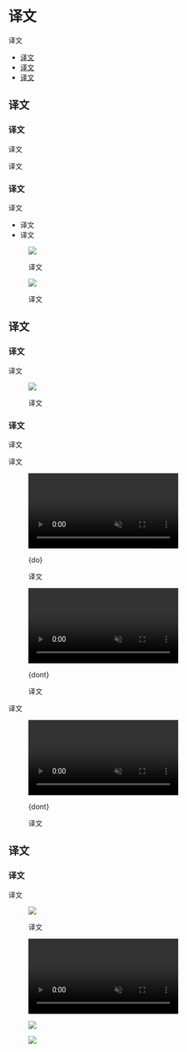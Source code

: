 <div class="article__intro">

[en]: <> (Launch screen)
# 译文

[en]: <> (The launch screen is a user’s first experience of your app.)
译文

<nav>

[en]: <> (Usage)
[en]: <> (Placeholder UI)
[en]: <> (Branded launch)
* [译文](#usage)
* [译文](#placeholder-ui)
* [译文](#branded-launch)

</nav></div><div class="article__body">

[en]: <> (Usage)
<h2 id="usage">译文</h2>

[en]: <> (Using launch screens)
### 译文

[en]: <> (Launch screens can be displayed upon an app’s launch from the home screen when an app loads, instead of displaying a blank screen. Displaying a launch screen can decrease the sense of a long load time, and has the potential to add delight to the user experience.)
译文

[en]: <> (Launch screens shouldn’t be displayed if an app is running.)
译文

[en]: <> (Types of launch screens)
### 译文

[en]: <> (There are two types of launch screens:)
译文

[en]: <> (Placeholder UI launch screens display a non-interactive preview of the app’s actual UI. This launch screen is appropriate for both app launches and activity transitions within an app.)
[en]: <> (Branded launch screens provide momentary brand exposure.)
* 译文
* 译文

<div class="mdui-row-sm-2"><div class="mdui-col"><figure>

![]({assets_path}/communication/launch-screen/communication-launch-screens-01.png)

<figcaption>

[en]: <> (Branded launch screen)
译文

</figcaption></figure></div><div class="mdui-col"><figure>

![]({assets_path}/communication/launch-screen/communication-launch-screens-03.png)

<figcaption>

[en]: <> (Placeholder UI)
译文

</figcaption></figure></div></div>

[en]: <> (Placeholder UI)
<h2 id="placeholder-ui">译文</h2>

[en]: <> (Usage)
### 译文

<div class="mdui-row-sm-2"><div class="mdui-col">

[en]: <> (For apps with short loading times, or that aren’t promoting branding, a placeholder UI displays the fewest possible shifts from the launch screen to the app. Additionally, placeholder UIs have a higher perceived response time.)
译文

</div><div class="mdui-col"><figure>

![]({assets_path}/communication/launch-screen/communication-launch-screens-03.png)

<figcaption>

[en]: <> (A placeholder UI)
译文

</figcaption></figure></div></div>

[en]: <> (Behavior)
### 译文

[en]: <> (On launch, core structural elements – such as the status bar, app bar, and bottom sheet – are displayed without content until the app has loaded.)
译文

[en]: <> (Placeholder elements, with subtle animation, should be displayed in locations where content will load.)
译文

<div class="mdui-row-sm-2"><div class="mdui-col"><figure><video controls loop muted preload="metadata" class="mdui-video-fluid"><source data-src="{assets_path}/communication/launch-screen/02-fortnightly-loading-do.mp4" src="{assets_path}/communication/launch-screen/02-fortnightly-loading-do.mp4" type="video/mp4"></video><figcaption>

{do}

[en]: <> (A branded indicator is displayed until a placeholder UI loads. Content loads using a subtle fade transition.)
译文

</figcaption></figure></div><div class="mdui-col"><figure><video controls loop muted preload="metadata" class="mdui-video-fluid"><source data-src="{assets_path}/communication/launch-screen/02-fortnightly-loading-dont.mp4" src="{assets_path}/communication/launch-screen/02-fortnightly-loading-dont.mp4" type="video/mp4"></video><figcaption>

{dont}

[en]: <> (Don’t display multiple progress indicators, which divide focus.)
译文

</figcaption></figure></div></div>

[en]: <> (Placeholder elements should remain positioned where content will load to avoid unexpected shifts in positioning.)
译文

<figure><video controls loop muted preload="metadata" class="mdui-video-fluid"><source data-src="{assets_path}/communication/launch-screen/02-fortnightly-loadinglayout-dont.mp4" src="{assets_path}/communication/launch-screen/02-fortnightly-loadinglayout-dont.mp4" type="video/mp4"></video><figcaption>

{dont}

[en]: <> (Don’t display content that rearranges itself instantly as it loads, as this can produce a jarring experience.)
译文

</figcaption></figure>

[en]: <> (Branded launch)
<h2 id="branded-launch">译文</h2>

[en]: <> (Usage)
### 译文

[en]: <> (Branded launch screens express branding while an app loads, by displaying a logo or other elements that improve brand recognition. Avoid using text on this screen except your logo and, if applicable, a tagline.)
译文

<div class="mdui-row-sm-2"><div class="mdui-col"><figure>

![]({assets_path}/communication/launch-screen/communication-launch-screens-01.png)

<figcaption>

[en]: <> (Examples of branded launch screens)
译文

</figcaption></figure></div><div class="mdui-col"><figure><video controls loop muted preload="metadata" class="mdui-video-fluid"><source data-src="{assets_path}/communication/launch-screen/fortnightly-launch.mp4" src="{assets_path}/communication/launch-screen/fortnightly-launch.mp4" type="video/mp4"></video></figure></div></div><figure>

![]({assets_path}/communication/launch-screen/communication-launch-screens-04.png)

</figure><figure>

![]({assets_path}/communication/launch-screen/communication-launch-screens-05.png)

</figure></div>
